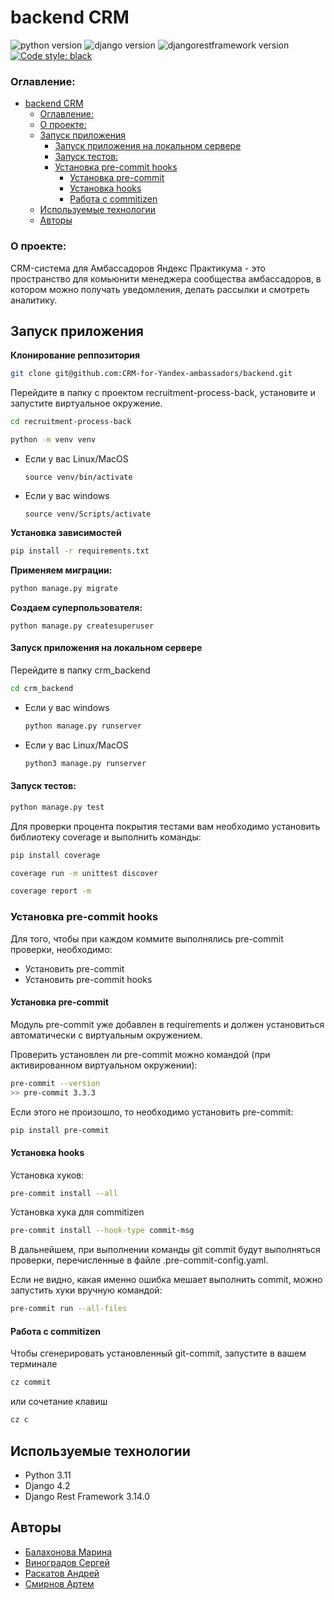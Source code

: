# backend CRM
![python version](https://img.shields.io/badge/Python-3.11-green)
![django version](https://img.shields.io/badge/Django-4.2-green)
![djangorestframework version](https://img.shields.io/badge/DRF-3.14-green)
[![Code style: black](https://img.shields.io/badge/code%20style-black-000000.svg)](https://github.com/psf/black)
### Оглавление:
- [backend CRM](#backend-crm)
    - [Оглавление:](#оглавление)
    - [О проекте:](#о-проекте)
  - [Запуск приложения](#запуск-приложения)
      - [Запуск приложения на локальном сервере](#запуск-приложения-на-локальном-сервере)
      - [Запуск тестов:](#запуск-тестов)
    - [Установка pre-commit hooks](#установка-pre-commit-hooks)
      - [Установка pre-commit](#установка-pre-commit)
      - [Установка hooks](#установка-hooks)
      - [Работа с commitizen](#работа-с-commitizen)
  - [Используемые технологии](#используемые-технологии)
  - [Авторы](#авторы)

### О проекте:
CRM-система для Амбассадоров Яндекс Практикума - это пространство для комьюнити менеджера сообщества амбассадоров, в котором можно получать уведомления, делать рассылки и смотреть аналитику. 

## Запуск приложения
**Клонирование реппозитория**

```sh
git clone git@github.com:CRM-for-Yandex-ambassadors/backend.git
```

Перейдите в папку с проектом recruitment-process-back, установите и запустите виртуальное окружение.

```sh
cd recruitment-process-back
```

```sh
python -m venv venv
```

* Если у вас Linux/MacOS

    ```
    source venv/bin/activate
    ```

* Если у вас windows

    ```
    source venv/Scripts/activate
    ```
**Установка зависимостей**

  ```sh
  pip install -r requirements.txt
  ```
**Применяем миграции:**

  ```sh
  python manage.py migrate
  ```
**Создаем суперпользователя:**

  ```
  python manage.py createsuperuser
  ```
#### Запуск приложения на локальном сервере
Перейдите в папку crm_backend
```sh
cd crm_backend
```

* Если у вас windows
    ```sh
    python manage.py runserver
    ```
* Если у вас Linux/MacOS
    ```sh
    python3 manage.py runserver
    ```
#### Запуск тестов:
```sh
python manage.py test
```
Для проверки процента покрытия тестами вам необходимо установить библиотеку coverage и выполнить команды:
```sh
pip install coverage
```
```sh
coverage run -m unittest discover
```
```sh
coverage report -m
```

### Установка pre-commit hooks

Для того, чтобы при каждом коммите выполнялись pre-commit проверки, необходимо:
- Установить pre-commit
- Установить pre-commit hooks

#### Установка pre-commit
Модуль pre-commit уже добавлен в requirements и должен установиться автоматически с виртуальным окружением.

Проверить установлен ли pre-commit можно командой (при активированном виртуальном окружении):
```sh
pre-commit --version
>> pre-commit 3.3.3
```

Если этого не произошло, то необходимо установить pre-commit:
```sh
pip install pre-commit
```

#### Установка hooks
Установка хуков:
```sh
pre-commit install --all
```
Установка хука для commitizen
```sh
pre-commit install --hook-type commit-msg
```
В дальнейшем, при выполнении команды git commit будут выполняться проверки, перечисленные в файле .pre-commit-config.yaml.

Если не видно, какая именно ошибка мешает выполнить commit, можно запустить хуки вручную командой:
```sh
pre-commit run --all-files
```

#### Работа с commitizen
Чтобы сгенерировать установленный git-commit, запустите в вашем терминале
```sh
cz commit
```
или сочетание клавиш
```sh
cz c
```

## Используемые технологии
- Python 3.11
- Django 4.2
- Django Rest Framework 3.14.0

## Авторы
- [Балахонова Марина](https://github.com/margoloko)
- [Виноградов Сергей](https://github.com/yan-gabala)
- [Раскатов Андрей](https://github.com/Diavolution)
- [Смирнов Артем](https://github.com/BeardedDev1911)
